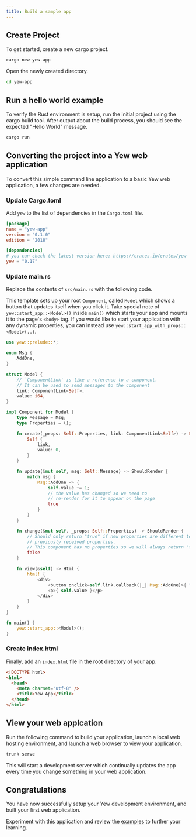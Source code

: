 ```yaml
---
title: Build a sample app
---
```


## Create Project

To get started, create a new cargo project.

```bash
cargo new yew-app
```

Open the newly created directory.

```bash
cd yew-app
```

## Run a hello world example

To verify the Rust environment is setup, run the initial project using the cargo build tool.  After output about the build process, you should see the expected "Hello World" message.


```bash
cargo run
```

## Converting the project into a Yew web application

To convert this simple command line application to a basic Yew web application, a few changes are needed.

### Update Cargo.toml

Add `yew` to the list of dependencies in the `Cargo.toml` file.

```toml
[package]
name = "yew-app"
version = "0.1.0"
edition = "2018"

[dependencies]
# you can check the latest version here: https://crates.io/crates/yew
yew = "0.17"
```

### Update main.rs

Replace the contents of `src/main.rs` with the following code.

This template sets up your root `Component`, called `Model` which shows a button that updates itself when you click it.
Take special note of `yew::start_app::<Model>()` inside `main()` which starts your app and mounts it to the page's `<body>` tag.
If you would like to start your application with any dynamic properties, you can instead use `yew::start_app_with_props::<Model>(..)`.


```rust
use yew::prelude::*;

enum Msg {
    AddOne,
}

struct Model {
    // `ComponentLink` is like a reference to a component.
    // It can be used to send messages to the component
    link: ComponentLink<Self>,
    value: i64,
}

impl Component for Model {
    type Message = Msg;
    type Properties = ();

    fn create(_props: Self::Properties, link: ComponentLink<Self>) -> Self {
        Self {
            link,
            value: 0,
        }
    }

    fn update(&mut self, msg: Self::Message) -> ShouldRender {
        match msg {
            Msg::AddOne => {
                self.value += 1;
                // the value has changed so we need to
                // re-render for it to appear on the page
                true
            }
        }
    }

    fn change(&mut self, _props: Self::Properties) -> ShouldRender {
        // Should only return "true" if new properties are different to
        // previously received properties.
        // This component has no properties so we will always return "false".
        false
    }

    fn view(&self) -> Html {
        html! {
            <div>
                <button onclick=self.link.callback(|_| Msg::AddOne)>{ "+1" }</button>
                <p>{ self.value }</p>
            </div>
        }
    }
}

fn main() {
    yew::start_app::<Model>();
}
```

### Create index.html

Finally, add an `index.html` file in the root directory of your app.

```html
<!DOCTYPE html>
<html>
  <head>
    <meta charset="utf-8" />
    <title>Yew App</title>
  </head>
</html>
```

## View your web applcation

Run the following command to build your application, launch a local web hosting environment, and launch a web browser to view your application.

```bash
trunk serve
```

This will start a development server which continually updates the app every time you change something in your web application.


## Congratulations

You have now successfully setup your Yew development environment, and built your first web application.

Experiment with this application and review the [examples](./examples.md) to further your learning.
